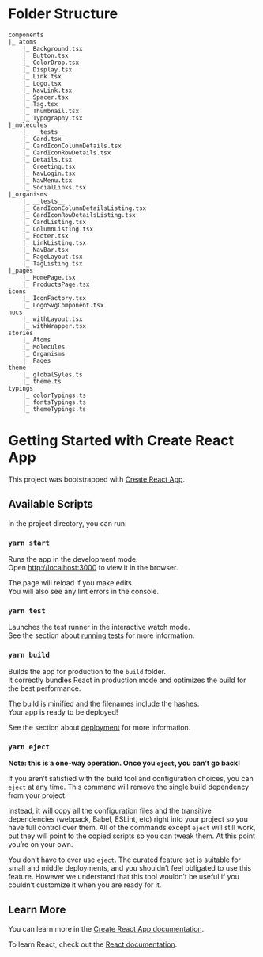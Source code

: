 # Folder Structure

```
components
|_ atoms
    |_ Background.tsx
    |_ Button.tsx
    |_ ColorDrop.tsx
    |_ Display.tsx
    |_ Link.tsx
    |_ Logo.tsx
    |_ NavLink.tsx
    |_ Spacer.tsx
    |_ Tag.tsx
    |_ Thumbnail.tsx
    |_ Typography.tsx
|_molecules
    |_ __tests__
    |_ Card.tsx
    |_ CardIconColumnDetails.tsx
    |_ CardIconRowDetails.tsx
    |_ Details.tsx
    |_ Greeting.tsx
    |_ NavLogin.tsx
    |_ NavMenu.tsx
    |_ SocialLinks.tsx
|_organisms
    |_ __tests__
    |_ CardIconColumnDetailsListing.tsx
    |_ CardIconRowDetailsListing.tsx
    |_ CardListing.tsx
    |_ ColumnListing.tsx
    |_ Footer.tsx
    |_ LinkListing.tsx
    |_ NavBar.tsx
    |_ PageLayout.tsx
    |_ TagListing.tsx
|_pages
    |_ HomePage.tsx
    |_ ProductsPage.tsx
icons
    |_ IconFactory.tsx
    |_ LogoSvgComponent.tsx
hocs
    |_ withLayout.tsx
    |_ withWrapper.tsx
stories
    |_ Atoms
    |_ Molecules
    |_ Organisms
    |_ Pages
theme
    |_ globalSyles.ts
    |_ theme.ts
typings
    |_ colorTypings.ts
    |_ fontsTypings.ts
    |_ themeTypings.ts
```

# Getting Started with Create React App

This project was bootstrapped with [Create React App](https://github.com/facebook/create-react-app).

## Available Scripts

In the project directory, you can run:

### `yarn start`

Runs the app in the development mode.\
Open [http://localhost:3000](http://localhost:3000) to view it in the browser.

The page will reload if you make edits.\
You will also see any lint errors in the console.

### `yarn test`

Launches the test runner in the interactive watch mode.\
See the section about [running tests](https://facebook.github.io/create-react-app/docs/running-tests) for more information.

### `yarn build`

Builds the app for production to the `build` folder.\
It correctly bundles React in production mode and optimizes the build for the best performance.

The build is minified and the filenames include the hashes.\
Your app is ready to be deployed!

See the section about [deployment](https://facebook.github.io/create-react-app/docs/deployment) for more information.

### `yarn eject`

**Note: this is a one-way operation. Once you `eject`, you can’t go back!**

If you aren’t satisfied with the build tool and configuration choices, you can `eject` at any time. This command will remove the single build dependency from your project.

Instead, it will copy all the configuration files and the transitive dependencies (webpack, Babel, ESLint, etc) right into your project so you have full control over them. All of the commands except `eject` will still work, but they will point to the copied scripts so you can tweak them. At this point you’re on your own.

You don’t have to ever use `eject`. The curated feature set is suitable for small and middle deployments, and you shouldn’t feel obligated to use this feature. However we understand that this tool wouldn’t be useful if you couldn’t customize it when you are ready for it.

## Learn More

You can learn more in the [Create React App documentation](https://facebook.github.io/create-react-app/docs/getting-started).

To learn React, check out the [React documentation](https://reactjs.org/).
